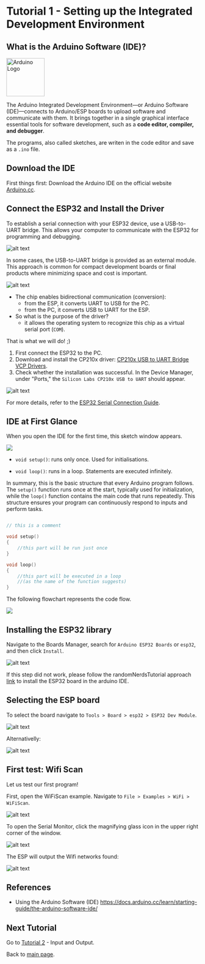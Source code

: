 # Tutorial 1 - Setting up the Integrated Development Environment

## What is the Arduino Software (IDE)?

<img src="arduino_logo.png" alt="Arduino Logo" width="100"/>

The Arduino Integrated Development Environment—or Arduino Software (IDE)—connects to Arduino/ESP boards to upload software and communicate with them. It brings together in a single graphical interface essential tools for software development, such as a **code editor, compiler, and debugger**.

The programs, also called sketches, are writen in the code editor and save as a `.ino` file.

## Download the IDE

First things first: Download the Arduino IDE on the official website [Arduino.cc](https://www.arduino.cc/en/software/).

## Connect the ESP32 and Install the Driver

To establish a serial connection with your ESP32 device, use a USB-to-UART bridge. This allows your computer to communicate with the ESP32 for programming and debugging.

![alt text](image-10.png)

In some cases, the USB-to-UART bridge is provided as an external module. This approach is common for compact development boards or final products where minimizing space and cost is important.

![alt text](image-3.png)

- The chip enables bidirectional communication (conversion):
    - from the ESP, it converts UART to USB for the PC.
    - from the PC, it converts USB to UART for the ESP.
- So what is the purpose of the driver?
    - it allows the operating system to recognize this chip as a virtual serial port (`COM`).

That is what we will do! ;)

1. First connect the ESP32 to the PC.
2. Download and install the CP210x driver: [CP210x USB to UART Bridge VCP Drivers](https://www.silabs.com/developers/usb-to-uart-bridge-vcp-drivers).
3. Check whether the installation was successful. In the Device Manager, under "Ports," the `Silicon Labs CP210x USB to UART` should appear.

![alt text](image-5.png)

For more details, refer to the [ESP32 Serial Connection Guide](https://docs.espressif.com/projects/esp-idf/en/stable/esp32/get-started/establish-serial-connection.html).


## IDE at First Glance

When you open the IDE for the first time, this sketch window appears.

![](first_sketch.png)

- `void setup()`: runs only once. Used for initialisations.

- `void loop()`: runs in a loop. Statements are executed infinitely.

In summary, this is the basic structure that every Arduino program follows. The `setup()` function runs once at the start, typically used for initialization, while the `loop()` function contains the main code that runs repeatedly. This structure ensures your program can continuously respond to inputs and perform tasks.

```cpp

// this is a comment

void setup()
{
    //this part will be run just once
}

void loop()
{
    //this part will be executed in a loop
    //(as the name of the function suggests)
}
```

The following flowchart represents the code flow.

![](flowchart_program_flow.png)

## Installing the ESP32 library

Navigate to the Boards Manager, search for `Arduino ESP32 Boards` or `esp32`, and then click `Install`.

![alt text](image-2.png)

If this step did not work, please follow the randomNerdsTutorial approach [link](https://randomnerdtutorials.com/installing-the-esp32-board-in-arduino-ide-windows-instructions/) to install the ESP32 board in the arduino IDE. 

## Selecting the ESP board

To select the board navigate to `Tools > Board > esp32 > ESP32 Dev Module`.

![alt text](image-7.png)

Alternativelly:

![alt text](image-1.png)

## First test: Wifi Scan

Let us test our first program!

First, open the WiFiScan example. Navigate to `File > Examples > WiFi > WiFiScan`.

![alt text](image.png)

To open the Serial Monitor, click the magnifying glass icon in the upper right corner of the window.

![alt text](image-8.png)

The ESP will output the Wifi networks found:

![alt text](image-9.png)

<!-- TODO ## What happens in the background? -->

## References

- Using the Arduino Software (IDE)
<https://docs.arduino.cc/learn/starting-guide/the-arduino-software-ide/>



## Next Tutorial
Go to [Tutorial 2](../tutorial2/ReadMe.md) - Input and Output.

Back to [main page](../../README.md).
